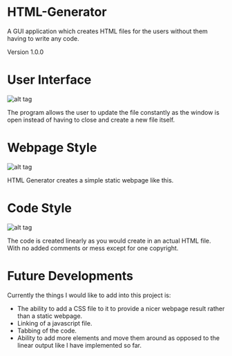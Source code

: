 # HTML-Generator
A GUI application which creates HTML files for the users without them having to write any code.

Version 1.0.0


# User Interface
![alt tag](http://i63.tinypic.com/348j4mp.png)

The program allows the user to update the file constantly as the window is open instead of having to close and create a new file itself.

# Webpage Style
![alt tag](http://i67.tinypic.com/iqbomw.png)

HTML Generator creates a simple static webpage like this.

# Code Style
![alt tag](http://i65.tinypic.com/duv6h.png)

The code is created linearly as you would create in an actual HTML file. With no added comments or mess except for one copyright.

# Future Developments

Currently the things I would like to add into this project is:
- The ability to add a CSS file to it to provide a nicer webpage result rather than a static webpage.
- Linking of a javascript file.
- Tabbing of the code.
- Ability to add more elements and move them around as opposed to the linear output like I have implemented so far.

